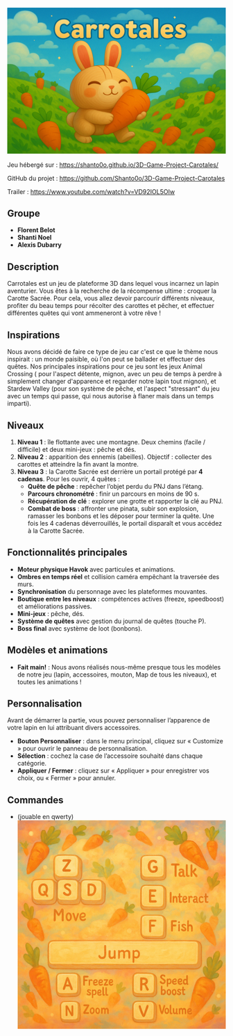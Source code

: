 ![Logo](images/carrotales.png)

Jeu hébergé sur : https://shanto0o.github.io/3D-Game-Project-Carotales/

GitHub du projet : https://github.com/Shanto0o/3D-Game-Project-Carotales

Trailer : https://www.youtube.com/watch?v=VD92IOL5OIw

## Groupe
- **Florent Belot**
- **Shanti Noel**
- **Alexis Dubarry**
 
## Description
Carrotales est un jeu de plateforme 3D dans lequel vous incarnez un lapin aventurier. Vous êtes à la recherche de la récompense ultime : croquer la Carotte Sacrée. Pour cela, vous allez devoir parcourir différents niveaux, profiter du beau temps pour récolter des carottes et pêcher, et effectuer différentes quêtes qui vont ammeneront à votre rêve !

## Inspirations
Nous avons décidé de faire ce type de jeu car c'est ce que le thème nous inspirait : un monde paisible, où l'on peut se ballader et effectuer des quêtes. Nos principales inspirations pour ce jeu sont les jeux Animal Crossing ( pour l'aspect détente, mignon, avec un peu de temps à perdre à simplement changer d'apparence et regarder notre lapin tout mignon), et Stardew Valley (pour son système de pêche, et l'aspect "stressant" du jeu avec un temps qui passe, qui nous autorise à flaner mais dans un temps imparti).

## Niveaux
1. **Niveau 1** : île flottante avec une montagne. Deux chemins (facile / difficile) et deux mini-jeux : pêche et dés.
2. **Niveau 2** : apparition des ennemis (abeilles). Objectif : collecter des carottes et atteindre la fin avant la montre.
3. **Niveau 3** : la Carotte Sacrée est derrière un portail protégé par **4 cadenas**. Pour les ouvrir, 4 quêtes :
   - **Quête de pêche** : repêcher l’objet perdu du PNJ dans l’étang.
   - **Parcours chronométré** : finir un parcours en moins de 90 s.
   - **Récupération de clé** : explorer une grotte et rapporter la clé au PNJ.
   - **Combat de boss** : affronter une pinata, subir son explosion, ramasser les bonbons et les déposer pour terminer la quête.
   Une fois les 4 cadenas déverrouillés, le portail disparaît et vous accédez à la Carotte Sacrée.

## Fonctionnalités principales
- **Moteur physique Havok** avec particules et animations.
- **Ombres en temps réel** et collision caméra empêchant la traversée des murs.
- **Synchronisation** du personnage avec les plateformes mouvantes.
- **Boutique entre les niveaux** : compétences actives (freeze, speedboost) et améliorations passives.
- **Mini-jeux** : pêche, dés.
- **Système de quêtes** avec gestion du journal de quêtes (touche P).
- **Boss final** avec système de loot (bonbons).


## Modèles et animations 
- **Fait main!** : Nous avons réalisés nous-même presque tous les modèles de notre jeu (lapin, accessoires, mouton, Map de tous les niveaux), et toutes les animations ! 

## Personnalisation
Avant de démarrer la partie, vous pouvez personnaliser l’apparence de votre lapin en lui attribuant divers accessoires.

- **Bouton Personnaliser** : dans le menu principal, cliquez sur « Customize » pour ouvrir le panneau de personnalisation.
- **Sélection** : cochez la case de l’accessoire souhaité dans chaque catégorie.
- **Appliquer / Fermer** : cliquez sur « Appliquer » pour enregistrer vos choix, ou « Fermer » pour annuler.

## Commandes
- (jouable en qwerty)
![Logo](images/commands.png)
